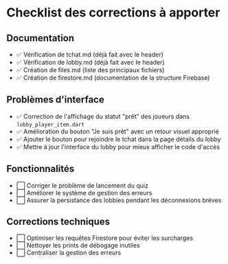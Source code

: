 # Checklist des corrections à apporter

## Documentation

- ✅ Vérification de tchat.md (déjà fait avec le header)
- ✅ Vérification de lobby.md (déjà fait avec le header)
- ✅ Création de files.md (liste des principaux fichiers)
- ✅ Création de firestore.md (documentation de la structure Firebase)

## Problèmes d'interface

- ✅ Correction de l'affichage du statut "prêt" des joueurs dans `lobby_player_item.dart`
- ✅ Amélioration du bouton "Je suis prêt" avec un retour visuel approprié
- ✅ Ajouter le bouton pour rejoindre le tchat dans la page détails du lobby
- ✅ Mettre à jour l'interface du lobby pour mieux afficher le code d'accès

## Fonctionnalités

- ⬜ Corriger le problème de lancement du quiz
- ⬜ Améliorer le système de gestion des erreurs
- ⬜ Assurer la persistance des lobbies pendant les déconnexions brèves

## Corrections techniques

- ⬜ Optimiser les requêtes Firestore pour éviter les surcharges
- ⬜ Nettoyer les prints de débogage inutiles
- ⬜ Centraliser la gestion des erreurs
